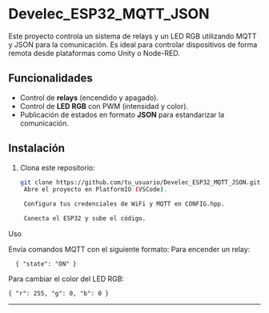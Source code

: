 # Develec_ESP32_MQTT_JSON

Este proyecto controla un sistema de relays y un LED RGB utilizando MQTT y JSON para la comunicación. Es ideal para controlar dispositivos de forma remota desde plataformas como Unity o Node-RED.

## Funcionalidades
- Control de **relays** (encendido y apagado).
- Control de **LED RGB** con PWM (intensidad y color).
- Publicación de estados en formato **JSON** para estandarizar la comunicación.

## Instalación
1. Clona este repositorio:
   ```bash
   git clone https://github.com/tu_usuario/Develec_ESP32_MQTT_JSON.git
    Abre el proyecto en PlatformIO (VSCode).

    Configura tus credenciales de WiFi y MQTT en CONFIG.hpp.

    Conecta el ESP32 y sube el código.

Uso

Envía comandos MQTT con el siguiente formato:
Para encender un relay:

      { "state": "ON" }


Para cambiar el color del LED RGB:

    { "r": 255, "g": 0, "b": 0 }


---
